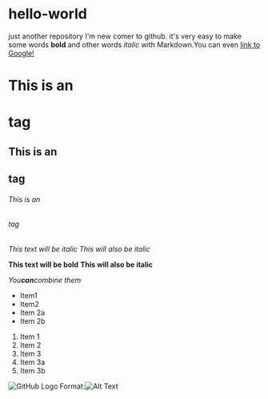 # hello-world
just another repository
I'm new comer to github.
it's very easy to make some words **bold** and other words *italic* with Markdown.You can even [link to Google!](http://google.com)

# This is an <h1> tag
## This is an <h2> tag
###### This is an <h6> tag

*This text will be italic*
_This will also be italic_

**This text will be bold**
__This will also be italic__

_You**can**combine them_

* Item1
* Item2
 * Item 2a
 * Item 2b

1. Item 1
1. Item 2
1. Item 3
  1. Item 3a
  1. Item 3b

![GitHub Logo](/images/logo.png)
Format:![Alt Text](google.jp)
